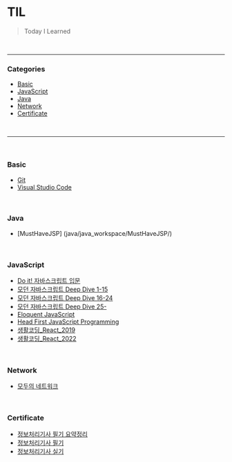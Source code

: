 # TIL

> Today I Learned

<br>

---

### Categories

+ [Basic](#basic)
+ [JavaScript](#javascript)
+ [Java](#java)
+ [Network](#network)
+ [Certificate](#certificate)

<br>

---

<br>

### Basic

- [Git](basic/git.md)
- [Visual Studio Code](basic/vscode.md)

<br>

### Java

- [MustHaveJSP] (java/java_workspace/MustHaveJSP/)

<br>

### JavaScript

- [Do it! 자바스크립트 입문](javascript/Do_it_자바스크립트_입문.md)
- [모던 자바스크립트 Deep Dive 1-15](javascript/모던_자바스크립트_Deep_Dive_1-15.md)
- [모던 자바스크립트 Deep Dive 16-24](javascript/모던_자바스크립트_Deep_Dive_16-24.md)
- [모던 자바스크립트 Deep Dive 25-](javascript/모던_자바스크립트_Deep_Dive_25-.md)
- [Eloquent JavaScript](javascript/Eloquent_JavaScript.md)
- [Head First JavaScript Programming](javascript/Head_First_JavaScript_Programming.md)
- [생활코딩_React_2019](javascript/생활코딩_React_2019.md)
- [생활코딩_React_2022](javascript/생활코딩_React_2022.md)

<br>

### Network

- [모두의 네트워크](network/모두의_네트워크.md)

<br>

### Certificate

- [정보처리기사 필기 요약정리](certificate/정보처리기사/요약정리_필기.md)
- [정보처리기사 필기](certificate/정보처리기사/정보처리기사_필기.md)
- [정보처리기사 실기](certificate/정보처리기사/정보처리기사_실기.md)

<br>

